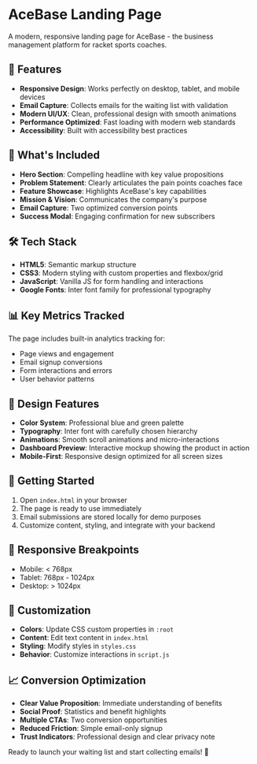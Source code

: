 # AceBase Landing Page

A modern, responsive landing page for AceBase - the business management platform for racket sports coaches.

## 🚀 Features

- **Responsive Design**: Works perfectly on desktop, tablet, and mobile devices
- **Email Capture**: Collects emails for the waiting list with validation
- **Modern UI/UX**: Clean, professional design with smooth animations
- **Performance Optimized**: Fast loading with modern web standards
- **Accessibility**: Built with accessibility best practices

## 🎯 What's Included

- **Hero Section**: Compelling headline with key value propositions
- **Problem Statement**: Clearly articulates the pain points coaches face
- **Feature Showcase**: Highlights AceBase's key capabilities
- **Mission & Vision**: Communicates the company's purpose
- **Email Capture**: Two optimized conversion points
- **Success Modal**: Engaging confirmation for new subscribers

## 🛠 Tech Stack

- **HTML5**: Semantic markup structure
- **CSS3**: Modern styling with custom properties and flexbox/grid
- **JavaScript**: Vanilla JS for form handling and interactions
- **Google Fonts**: Inter font family for professional typography

## 📊 Key Metrics Tracked

The page includes built-in analytics tracking for:
- Page views and engagement
- Email signup conversions
- Form interactions and errors
- User behavior patterns

## 🎨 Design Features

- **Color System**: Professional blue and green palette
- **Typography**: Inter font with carefully chosen hierarchy
- **Animations**: Smooth scroll animations and micro-interactions
- **Dashboard Preview**: Interactive mockup showing the product in action
- **Mobile-First**: Responsive design optimized for all screen sizes

## 🚀 Getting Started

1. Open `index.html` in your browser
2. The page is ready to use immediately
3. Email submissions are stored locally for demo purposes
4. Customize content, styling, and integrate with your backend

## 📱 Responsive Breakpoints

- Mobile: < 768px
- Tablet: 768px - 1024px
- Desktop: > 1024px

## 🔧 Customization

- **Colors**: Update CSS custom properties in `:root`
- **Content**: Edit text content in `index.html`
- **Styling**: Modify styles in `styles.css`
- **Behavior**: Customize interactions in `script.js`

## 📈 Conversion Optimization

- **Clear Value Proposition**: Immediate understanding of benefits
- **Social Proof**: Statistics and benefit highlights
- **Multiple CTAs**: Two conversion opportunities
- **Reduced Friction**: Simple email-only signup
- **Trust Indicators**: Professional design and clear privacy note

Ready to launch your waiting list and start collecting emails! 🎾
